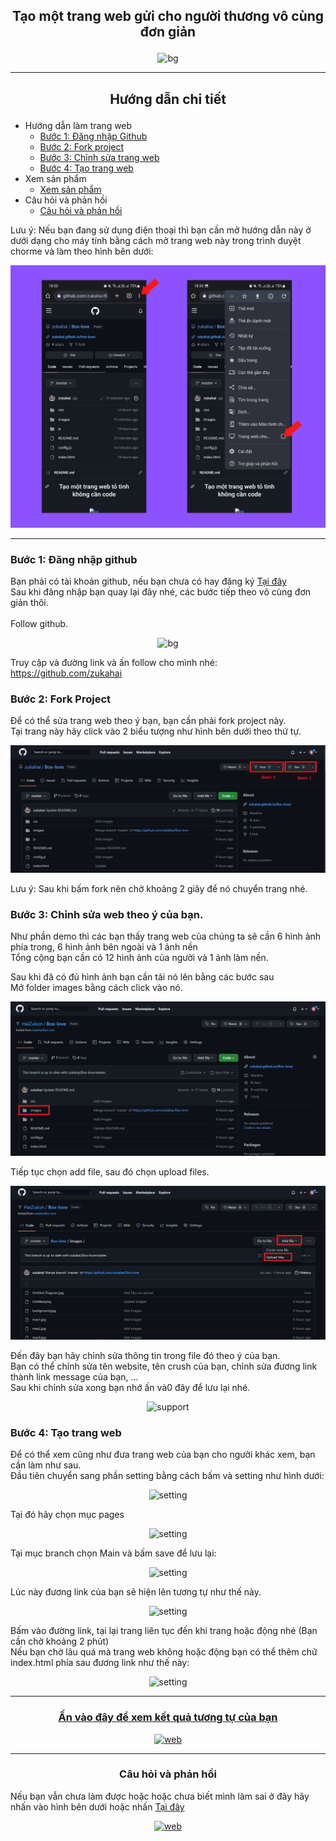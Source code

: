 ## <p align="center"> Tạo một trang web gửi cho người thương vô cùng đơn giản </p>
<p align="center"> <img src="https://github.com/zukahai/HaiZuka/blob/master/Images/box_bg.gif" alt="bg" /> </p>

<hr>

## <p align="center"> Hướng dẫn chi tiết </p>

* Hướng dẫn làm trang web
  * [Bước 1: Đăng nhập Github](#bước-1-đăng-nhập-github) </br>
  * [Bước 2: Fork project](#bước-2-fork-project) </br>
  * [Bước 3: Chỉnh sửa trang web](#bước-3-chỉnh-sửa-web-theo-ý-của-bạn) </br>
  * [Bước 4: Tạo trang web](#bước-4-tạo-trang-web) </br>
* Xem sản phẩm
  * [Xem sản phẩm](#-ấn-vào-đây-để-xem-kết-quả-tương-tự-của-bạn-)
* Câu hỏi và phản hồi
  * [Câu hỏi và phản hồi](#-câu-hỏi-và-phản-hồi-)

Lưu ý: Nếu bạn đang sử dụng điện thoại thì bạn cần mở hướng dẫn này ở dưới dạng cho máy tính bằng cách mở trang web này trong trình duyệt chorme và làm theo hình bên dưới:
<p align="center"> <img src="https://github.com/zukahai/HaiZuka/blob/master/Images/box1.png" alt="bg" /> </p>
<hr>

### Bước 1: Đăng nhập github
Bạn phải có tài khoản github, nếu bạn chưa có hay đăng ký [Tại đây](https://github.com/signup?ref_cta=Sign+up&ref_loc=header+logged+out&ref_page=%2F&source=header-home) </br>
Sau khi đăng nhập bạn quay lại đây nhé, các bước tiếp theo vô cùng đơn giản thôi.</br></br>
Follow github.</br>
<p align="center"> <img src="https://github.com/zukahai/Confess-Crush/blob/main/imagesGithub/follow.png" alt="bg" /> </p>

Truy cập và đường link và ấn follow cho mình nhé: https://github.com/zukahai


### Bước 2: Fork Project
Để có thể sửa trang web theo ý bạn, bạn cần phải fork project này. </br>
Tại trang này hãy click vào 2 biểu tượng như hình bên dưới theo thứ tự.
<p align="center"> <img src="https://github.com/zukahai/HaiZuka/blob/master/Images/box2.png" alt="fork" /> </p>
Lưu ý: Sau khi bấm fork nên chờ khoảng 2 giây để nó chuyển trang nhé.

### Bước 3: Chỉnh sửa web theo ý của bạn.
Như phần demo thì các bạn thấy trang web của chúng ta sẽ cần 6 hình ảnh phía trong, 6 hình ảnh bên ngoài và 1 ảnh nền</br>
Tổng cộng bạn cần có 12 hình ảnh của người và 1 ảnh làm nền.</br>

Sau khi đã có đủ hình ảnh bạn cần tải nó lên bằng các bước sau </br>
Mở folder images bằng cách click vào nó.
<p align="center"> <img src="https://github.com/zukahai/HaiZuka/blob/master/Images/box3.png" /> </p>
Tiếp tục chọn add file, sau đó chọn upload files.
<p align="center"> <img src="https://github.com/zukahai/HaiZuka/blob/master/Images/box4.png" alt="support" /> </p>

Đến đây bạn hãy chỉnh sửa thông tin trong file đó theo ý của bạn. </br>
Bạn có thể chỉnh sửa tên website, tên crush của bạn, chỉnh sửa đương link thành link message của bạn, ... </br>
Sau khi chỉnh sửa xong bạn nhớ ấn và0 đây để lưu lại nhé.

<p align="center"> <img src="/imagesGithub/4.png" alt="support" /> </p>

### Bước 4: Tạo trang web
Để có thể xem cũng như đưa trang web của bạn cho người khác xem, bạn cần làm như sau. </br>
Đầu tiên chuyển sang phần setting bằng cách bấm và setting như hình dưới:
<p align="center"> <img src="/imagesGithub/5.png" alt="setting" /> </p>

Tại đó hãy chọn mục pages
<p align="center"> <img src="/imagesGithub/6.png" alt="setting" /> </p>
Tại mục branch chọn Main và bấm save để lưu lại:
<p align="center"> <img src="/imagesGithub/7.png" alt="setting" /> </p>
Lúc này đương link của bạn sẽ hiện lên tương tự như thế này.
<p align="center"> <img src="/imagesGithub/8.png" alt="setting" /> </p>
Bấm vào đường link, tại lại trang liên tục đến khi trang hoặc động nhé (Bạn cần chờ khoảng 2 phút) </br>
Nếu bạn chờ lâu quá mà trang web không hoặc động bạn có thể thêm chữ index.html phía sau đương link như thế này:
<p align="center"> <img src="/imagesGithub/9.png" alt="setting" /> </p>

<hr>

### [<p align="center"> Ấn vào đây để xem kết quả tương tự của bạn </p>](https://zukahai.github.io/Confess-Crush/)

[<p align="center"> <img src="/imagesGithub/demo.png" alt="web" /> </p>](https://zukahai.github.io/Confess-Crush/)

<hr>

### <p align="center"> Câu hỏi và phản hồi </p>

Nếu bạn vẫn chưa làm được hoặc hoặc chưa biết mình làm sai ở đây hãy nhấn vào hình bên dưới hoặc nhấn [Tại đây](https://github.com/zukahai/Confess-Crush/issues/new)
[<p align="center"> <img src="/img/logi.gif" alt="web" /> </p>](https://github.com/zukahai/Confess-Crush/issues/new)

